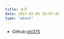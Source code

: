 ```yaml
---
title: 关于
date: 2017-02-05 18:07:45
type: "about"
---
```


* Github:[ckj375](https://github.com/ckj375)

